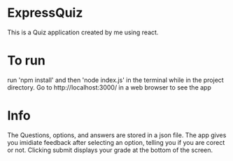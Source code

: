 # ExpressQuiz
This is a Quiz application created by me using react.

# To run 
run 'npm install' and then 'node index.js' in the terminal while in the project directory.
Go to http://localhost:3000/ in a web browser to see the app

# Info
The Questions, options, and answers are stored in a json file.
The app gives you imidiate feedback after selecting an option, telling you if you are corect or not.
Clicking submit displays your grade at the bottom of the screen.
